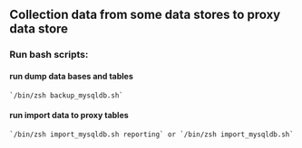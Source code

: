 ## Collection data from some data stores to proxy data store
### Run bash scripts:

 #### run dump data bases and tables 
    `/bin/zsh backup_mysqldb.sh`
 #### run import data to proxy tables
    `/bin/zsh import_mysqldb.sh reporting` or `/bin/zsh import_mysqldb.sh`